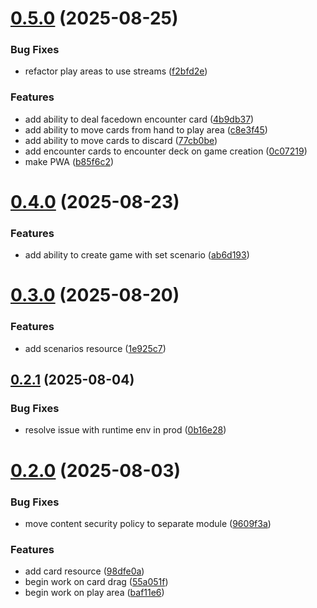 # [0.5.0](https://github.com/jwstover/sanctum/compare/v0.4.0...v0.5.0) (2025-08-25)


### Bug Fixes

* refactor play areas to use streams ([f2bfd2e](https://github.com/jwstover/sanctum/commit/f2bfd2e8fabdf6abfa2c4a22b7366a0bf873b63f))


### Features

* add ability to deal facedown encounter card ([4b9db37](https://github.com/jwstover/sanctum/commit/4b9db37cc83d096cf03ad3d5ef4a0fae53772fb7))
* add ability to move cards from hand to play area ([c8e3f45](https://github.com/jwstover/sanctum/commit/c8e3f4561f0c7363badd5584c77eae4fff4165a3))
* add ability to move cards to discard ([77cb0be](https://github.com/jwstover/sanctum/commit/77cb0be96e8d7da2c9bf9fe7581ae78be1593954))
* add encounter cards to encounter deck on game creation ([0c07219](https://github.com/jwstover/sanctum/commit/0c072191f46f167e0a5fdc3d8876c3a3999db1a5))
* make PWA ([b85f6c2](https://github.com/jwstover/sanctum/commit/b85f6c227791823d69b0da5cff4306e8e0bf9858))



# [0.4.0](https://github.com/jwstover/sanctum/compare/v0.3.0...v0.4.0) (2025-08-23)


### Features

* add ability to create game with set scenario ([ab6d193](https://github.com/jwstover/sanctum/commit/ab6d19379c8bc1cca5c574faae33566faed88263))



# [0.3.0](https://github.com/jwstover/sanctum/compare/v0.2.1...v0.3.0) (2025-08-20)


### Features

* add scenarios resource ([1e925c7](https://github.com/jwstover/sanctum/commit/1e925c7daeb6e4fe09f5c1a7dce9ec09a4d6f2c1))



## [0.2.1](https://github.com/jwstover/sanctum/compare/v0.2.0...v0.2.1) (2025-08-04)


### Bug Fixes

* resolve issue with runtime env in prod ([0b16e28](https://github.com/jwstover/sanctum/commit/0b16e28724c60eab35f7045d3bb8f86a04205f9d))



# [0.2.0](https://github.com/jwstover/sanctum/compare/9609f3a873896c81f490aed6792410f6c797ab40...v0.2.0) (2025-08-03)


### Bug Fixes

* move content security policy to separate module ([9609f3a](https://github.com/jwstover/sanctum/commit/9609f3a873896c81f490aed6792410f6c797ab40))


### Features

* add card resource ([98dfe0a](https://github.com/jwstover/sanctum/commit/98dfe0aedac127faf899b531ee13adea91b7fbf0))
* begin work on card drag ([55a051f](https://github.com/jwstover/sanctum/commit/55a051fcdef707f95d1f400b8c8147f7de589511))
* begin work on play area ([baf11e6](https://github.com/jwstover/sanctum/commit/baf11e6d1ffea0ec4320363a0c864ef21a8a17d2))



